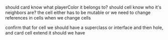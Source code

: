 should card know what playerColor it belongs to?
should cell know who it's neighbors are?
    the cell either has to be mutable or we need to change references in cells when we change cells

confirm that for cell we should have a superclass or interface and then hole, and card cell extend it
    should we have 